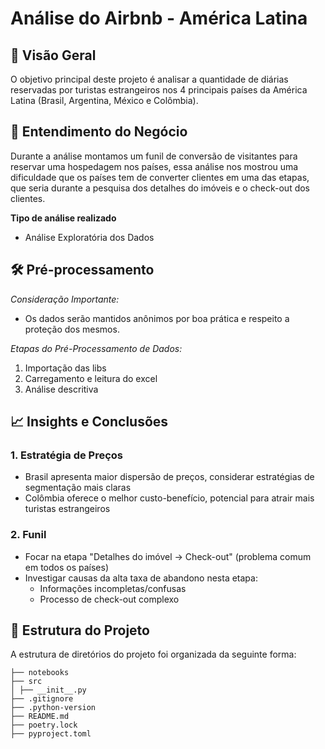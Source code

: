 # Análise do Airbnb - América Latina

## 📌 Visão Geral
O objetivo principal deste projeto é analisar a quantidade de diárias reservadas por turistas estrangeiros nos 4 principais países da América Latina (Brasil, Argentina, México e Colômbia).

## 💼 Entendimento do Negócio
Durante a análise montamos um funil de conversão de visitantes para reservar uma hospedagem nos países, essa análise nos mostrou uma dificuldade que os países tem de converter clientes em uma
das etapas, que seria durante a pesquisa dos detalhes do imóveis e o check-out dos clientes.

**Tipo de análise realizado**
- Análise Exploratória dos Dados

## 🛠 Pré-processamento
_Consideração Importante:_
- Os dados serão mantidos anônimos por boa prática e respeito a proteção dos mesmos.

_Etapas do Pré-Processamento de Dados:_
1. Importação das libs
2. Carregamento e leitura do excel
3. Análise descritiva

## 📈 Insights e Conclusões

### 1. Estratégia de Preços
- Brasil apresenta maior dispersão de preços, considerar estratégias de segmentação mais claras
- Colômbia oferece o melhor custo-benefício, potencial para atrair mais turistas estrangeiros

### 2. Funil
- Focar na etapa "Detalhes do imóvel -> Check-out" (problema comum em todos os países)
- Investigar causas da alta taxa de abandono nesta etapa:
  - Informações incompletas/confusas
  - Processo de check-out complexo

## 📜 Estrutura do Projeto
A estrutura de diretórios do projeto foi organizada da seguinte forma:
```
├── notebooks
├── src
│ ├── __init__.py
├── .gitignore  
├── .python-version  
├── README.md  
├── poetry.lock  
├── pyproject.toml
```
